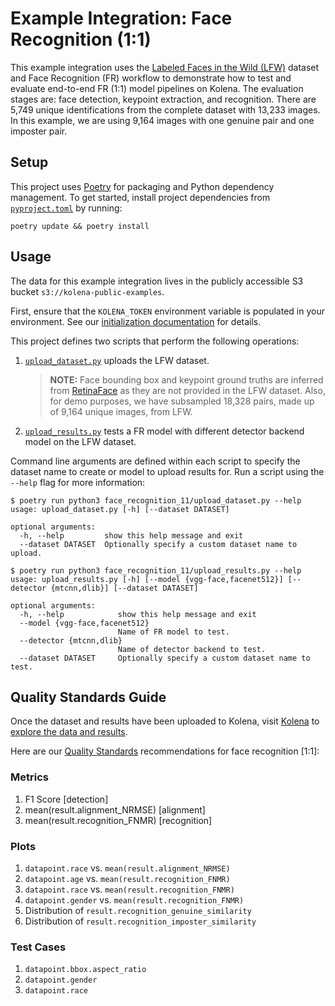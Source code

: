 # Example Integration: Face Recognition (1:1)

This example integration uses the [Labeled Faces in the Wild (LFW)](http://vis-www.cs.umass.edu/lfw/)
dataset and Face Recognition (FR) workflow to
demonstrate how to test and evaluate end-to-end FR (1:1) model pipelines on Kolena.
The evaluation stages are: face detection, keypoint extraction, and recognition. There are 5,749 unique identifications
from the complete dataset with 13,233 images. In this example, we are using 9,164 images with one genuine pair and one
imposter pair.

## Setup

This project uses [Poetry](https://python-poetry.org/) for packaging and Python dependency management. To get started,
install project dependencies from [`pyproject.toml`](./pyproject.toml) by running:

```shell
poetry update && poetry install
```

## Usage

The data for this example integration lives in the publicly accessible S3 bucket `s3://kolena-public-examples`.

First, ensure that the `KOLENA_TOKEN` environment variable is populated in your environment. See our
[initialization documentation](https://docs.kolena.com/installing-kolena/#initialization) for details.

This project defines two scripts that perform the following operations:

1. [`upload_dataset.py`](face_recognition_11/upload_dataset.py) uploads the LFW dataset.

    > **NOTE:**  Face bounding box and keypoint ground truths are inferred
    > from [RetinaFace](https://github.com/serengil/retinaface/) as they are not provided in the LFW dataset.
    > Also, for demo purposes, we have subsampled 18,328 pairs, made up of 9,164 unique images, from LFW.

2. [`upload_results.py`](face_recognition_11/upload_results.py) tests a FR model with different detector backend
    model on the LFW dataset.

Command line arguments are defined within each script to specify the dataset name to create or model to upload results
for. Run a script using the `--help` flag for more information:

```shell
$ poetry run python3 face_recognition_11/upload_dataset.py --help
usage: upload_dataset.py [-h] [--dataset DATASET]

optional arguments:
  -h, --help         show this help message and exit
  --dataset DATASET  Optionally specify a custom dataset name to upload.

$ poetry run python3 face_recognition_11/upload_results.py --help
usage: upload_results.py [-h] [--model {vgg-face,facenet512}] [--detector {mtcnn,dlib}] [--dataset DATASET]

optional arguments:
  -h, --help            show this help message and exit
  --model {vgg-face,facenet512}
                        Name of FR model to test.
  --detector {mtcnn,dlib}
                        Name of detector backend to test.
  --dataset DATASET     Optionally specify a custom dataset name to test.
```

## Quality Standards Guide

Once the dataset and results have been uploaded to Kolena, visit [Kolena](https://app.kolena.io/redirect/) to
[explore the data and results](https://docs.kolena.com/dataset/quickstart/#step-3-explore-data-and-results).

Here are our [Quality Standards](https://docs.kolena.com/dataset/core-concepts/quality-standard/) recommendations for
face recognition [1:1]:

### Metrics

1. F1 Score [detection]
2. mean(result.alignment_NRMSE) [alignment]
3. mean(result.recognition_FNMR) [recognition]

### Plots

1. `datapoint.race` vs. `mean(result.alignment_NRMSE)`
2. `datapoint.age` vs. `mean(result.recognition_FNMR)`
3. `datapoint.race` vs. `mean(result.recognition_FNMR)`
4. `datapoint.gender` vs. `mean(result.recognition_FNMR)`
5. Distribution of `result.recognition_genuine_similarity`
6. Distribution of `result.recognition_imposter_similarity`

### Test Cases

1. `datapoint.bbox.aspect_ratio`
2. `datapoint.gender`
3. `datapoint.race`
